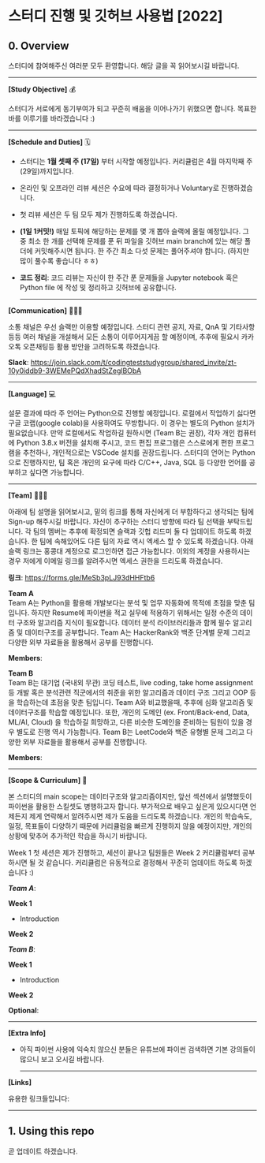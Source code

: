 # 스터디 진행 및 깃허브 사용법 [2022]  
## 0. Overview 

스터디에 참여해주신 여러분 모두 환영합니다. 해당 글을 꼭 읽어보시길 바랍니다.  
  
  ___
  
__[Study Objective]__ 💰 <br>
  
스터디가 서로에게 동기부여가 되고 꾸준히 배움을 이어나가기 위했으면 합니다. 목표한 바를 이루기를 바라겠습니다 :)    
  
  ___
  
__[Schedule and Duties]__ 🗓 <br>
- 스터디는 __1월 셋째 주 (17일)__ 부터 시작할 예정입니다. 커리큘럼은 4월 마지막째 주(29일)까지입니다.  
- 온라인 및 오프라인 리뷰 세션은 수요에 따라 결정하거나 Voluntary로 진행하겠습니다.  
- 첫 리뷰 세션은 두 팀 모두 제가 진행하도록 하겠습니다.
- __(1일 1커밋!)__ 매일 토픽에 해당하는 문제를 몇 개 뽑아 슬랙에 올릴 예정입니다. 그 중 최소 한 개를 선택해 문제를 푼 뒤 파일을 깃허브 main branch에 있는 해당 폴더에 커밋해주시면 됩니다. 한 주간 최소 다섯 문제는 풀어주셔야 합니다. (하지만 많이 풀수록 좋습니다 ㅎㅎ)
- __코드 정리__: 코드 리뷰는 자신이 한 주간 푼 문제들을 Jupyter notebook 혹은 Python file 에 작성 및 정리하고 깃허브에 공유합니다. 
  
  ___
  
__[Communication]__ 🙋🏻‍♂️ <br>
  
소통 채널은 우선 슬랙만 이용할 예정입니다. 스터디 관련 공지, 자료, QnA 및 기타사항 등등 여러 채널을 개설해서 모든 소통이 이루어지게끔 할 예정이며, 추후에 필요시 카카오톡 오픈채팅등 활용 방안을 고려하도록 하겠습니다.  
  
__Slack__: https://join.slack.com/t/codingteststudygroup/shared_invite/zt-10y0iddb9-3WEMePQdXhadStZeglBObA  
  
  ___
  
__[Language]__ 💻 <br>
  
설문 결과에 따라 주 언어는 Python으로 진행할 예정입니다. 로컬에서 작업하기 싫다면 구글 코랩(google colab)을 사용하여도 무방합니다. 이 경우는 별도의 Python 설치가 필요없습니다. 만약 로컬에서도 작업하길 원하시면 (Team B는 권장), 각자 개인 컴퓨터에 Python 3.8.x 버전을 설치해 주시고, 코드 편집 프로그램은 스스로에게 편한 프로그램을 추천하나, 개인적으로는 VSCode 설치를 권장드립니다. 스터디의 언어는 Python으로 진행하지만, 팀 혹은 개인의 요구에 따라 C/C++, Java, SQL 등 다양한 언어를 공부하고 싶다면 가능합니다.  
  
  ___
  
__[Team]__ 👨🏻‍💻 <br>
  
아래에 팀 설명을 읽어보시고, 밑의 링크를 통해 자신에게 더 부합하다고 생각되는 팀에 Sign-up 해주시길 바랍니다. 자신이 추구하는 스터디 방향에 따라 팀 선택을 부탁드립니다. 각 팀의 멤버는 추후에 확정되면 슬랙과 깃헙 리드미 둘 다 업데이트 하도록 하겠습니다. 한 팀에 속해있어도 다른 팀의 자료 역시 엑세스 할 수 있도록 하겠습니다. 아래 슬랙 링크는 홍콩대 계정으로 로그인하면 접근 가능합니다. 이외의 계정을 사용하시는 경우 저에게 이메일 링크를 알려주시면 엑세스 권한을 드리도록 하겠습니다.   
  
__링크__: https://forms.gle/MeSb3pLJ93dHHFtb6  
  
__Team A__  
Team A는 Python을 활용해 개발보다는 분석 및 업무 자동화에 목적에 초점을 맞춘 팀입니다. 하지만 Resume에 파이썬을 적고 실무에 적용하기 위해서는 일정 수준의 데이터 구조와 알고리즘 지식이 필요합니다. 데이터 분석 라이브러리들과 함께 필수 알고리즘 및 데이터구조를 공부합니다. Team A는 HackerRank와 백준 단계별 문제 그리고 다양한 외부 자료들을 활용해서 공부를 진행합니다.
  
__Members__:  
  

__Team B__  
Team B는 대기업 (국내외 무관) 코딩 테스트, live coding, take home assignment 등 개발 혹은 분석관련 직군에서의 취준을 위한 알고리즘과 데이터 구조 그리고 OOP 등을 학습하는데 초점을 맞춘 팀입니다. Team A와 비교했을때, 추후에 심화 알고리즘 및 데이터구조를 학습할 예정입니다. 또한, 개인의 도메인 (ex. Front/Back-end, Data, ML/AI, Cloud) 을 학습하길 희망하고, 다른 비슷한 도메인을 준비하는 팀원이 있을 경우 별도로 진행 역시 가능합니다. Team B는 LeetCode와 백준 유형별 문제 그리고 다양한 외부 자료들을 활용해서 공부를 진행합니다.
  
__Members__:
  
  ___
  
__[Scope & Curriculum]__ 🔭 <br>
  
본 스터디의 main scope는 데이터구조와 알고리즘이지만, 앞선 섹션에서 설명했듯이 파이썬을 활용한 스킬셋도 병행하고자 합니다. 부가적으로 배우고 싶은게 있으시다면 언제든지 제게 연락해서 알려주시면 제가 도움을 드리도록 하겠습니다. 개인의 학습속도, 일정, 목표들이 다양하기 때문에 커리큘럼을 빠르게 진행하지 않을 예정이지만, 개인의 상황에 맞추어 추가적인 학습을 하시기 바랍니다.   
  
Week 1 첫 세션은 제가 진행하고, 세션이 끝나고 팀원들은 Week 2 커리큘럼부터 공부하시면 될 것 같습니다. 커리큘럼은 유동적으로 결정해서 꾸준히 업데이트 하도록 하겠습니다 :)
  
*__Team A__*:  
  
__Week 1__
- Introduction <br>

__Week 2__<br>
  
  
  
*__Team B__*:  
  
__Week 1__
- Introduction <br>
  
__Week 2__<br>
  
__Optional__:  
  
  ___
  
__[Extra Info]__ <br>
  
- 아직 파이썬 사용에 익숙치 않으신 분들은 유튜브에 파이썬 검색하면 기본 강의들이 많으니 보고 오시길 바랍니다.  
  ___
  
__[Links]__ <br>
  
유용한 링크들입니다:
  ___
  
## 1. Using this repo  

곧 업데이트 하겠습니다.
